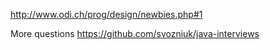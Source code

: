 http://www.odi.ch/prog/design/newbies.php#1

More questions
https://github.com/svozniuk/java-interviews